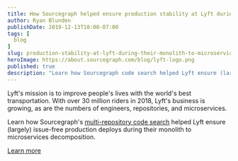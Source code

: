 ```yaml
---
title: How Sourcegraph helped ensure production stability at Lyft during their monolith to microservices decomposition
author: Ryan Blunden
publishDate: 2019-12-13T10:00-07:00
tags: [
  blog
]
slug: production-stability-at-lyft-during-their-monolith-to-microservices-decomposition
heroImage: https://about.sourcegraph.com/blog/lyft-logo.png
published: true
description: "Learn how Sourcegraph code search helped Lyft ensure (largely) issue-free production deploys during their monolith to microservices decomposition"
---
```


Lyft's mission is to improve people's lives with the world's best transportation. With over 30 million riders in 2018, Lyft's business is growing, as are the numbers of engineers, repositories, and microservices.

Learn how Sourcegraph's [multi-repository code search](/product/code-search-navigation) helped Lyft ensure (largely) issue-free production deploys during their monolith to microservices decomposition.

<div className="align-items-center justify-content-center d-flex">
  <a href="/case-studies/lyft-monolith-to-microservices" className="btn btn-primary mt-4">Learn more</a>
</div>
